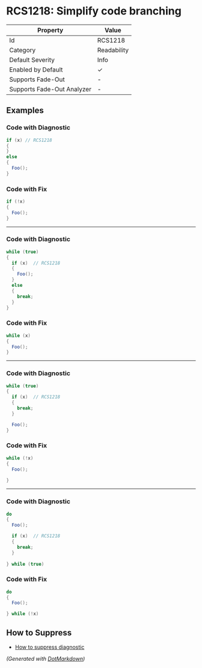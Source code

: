 # RCS1218: Simplify code branching

| Property                    | Value       |
| --------------------------- | ----------- |
| Id                          | RCS1218     |
| Category                    | Readability |
| Default Severity            | Info        |
| Enabled by Default          | &#x2713;    |
| Supports Fade\-Out          | \-          |
| Supports Fade\-Out Analyzer | \-          |

## Examples

### Code with Diagnostic

```csharp
if (x) // RCS1218
{
}
else
{
  Foo();
}
```

### Code with Fix

```csharp
if (!x)
{
  Foo();
}
```

- - -

### Code with Diagnostic

```csharp
while (true)
{
  if (x)  // RCS1218
  {
    Foo();
  }
  else
  {
    break;
  }
}
```

### Code with Fix

```csharp
while (x)
{
  Foo();
}
```

- - -

### Code with Diagnostic

```csharp
while (true)
{
  if (x)  // RCS1218
  {
    break;
  }

  Foo();
}
```

### Code with Fix

```csharp
while (!x)
{
  Foo();
      
}
```

- - -

### Code with Diagnostic

```csharp
do
{
  Foo();

  if (x)  // RCS1218
  {
    break;
  }
  
} while (true)
```

### Code with Fix

```csharp
do
{
  Foo();

} while (!x)
```

## How to Suppress

* [How to suppress diagnostic](../HowToConfigureAnalyzers#HowToSupressDiagnostic.md)

*\(Generated with [DotMarkdown](http://github.com/JosefPihrt/DotMarkdown)\)*